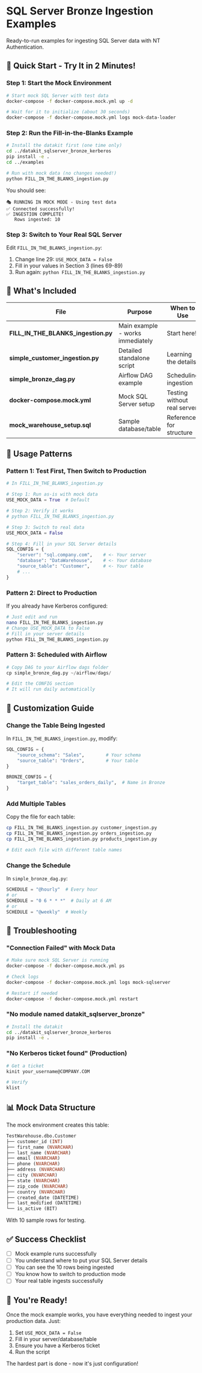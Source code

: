 # SQL Server Bronze Ingestion Examples

Ready-to-run examples for ingesting SQL Server data with NT Authentication.

## 🚀 Quick Start - Try It in 2 Minutes!

### Step 1: Start the Mock Environment

```bash
# Start mock SQL Server with test data
docker-compose -f docker-compose.mock.yml up -d

# Wait for it to initialize (about 30 seconds)
docker-compose -f docker-compose.mock.yml logs mock-data-loader
```

### Step 2: Run the Fill-in-the-Blanks Example

```bash
# Install the datakit first (one time only)
cd ../datakit_sqlserver_bronze_kerberos
pip install -e .
cd ../examples

# Run with mock data (no changes needed!)
python FILL_IN_THE_BLANKS_ingestion.py
```

You should see:
```
🎭 RUNNING IN MOCK MODE - Using test data
✅ Connected successfully!
✅ INGESTION COMPLETE!
   Rows ingested: 10
```

### Step 3: Switch to Your Real SQL Server

Edit `FILL_IN_THE_BLANKS_ingestion.py`:

1. Change line 29: `USE_MOCK_DATA = False`
2. Fill in your values in Section 3 (lines 69-89)
3. Run again: `python FILL_IN_THE_BLANKS_ingestion.py`

## 📁 What's Included

| File | Purpose | When to Use |
|------|---------|-------------|
| **FILL_IN_THE_BLANKS_ingestion.py** | Main example - works immediately | Start here! |
| **simple_customer_ingestion.py** | Detailed standalone script | Learning the details |
| **simple_bronze_dag.py** | Airflow DAG example | Scheduling ingestion |
| **docker-compose.mock.yml** | Mock SQL Server setup | Testing without real server |
| **mock_warehouse_setup.sql** | Sample database/table | Reference for structure |

## 🎯 Usage Patterns

### Pattern 1: Test First, Then Switch to Production

```python
# In FILL_IN_THE_BLANKS_ingestion.py

# Step 1: Run as-is with mock data
USE_MOCK_DATA = True  # Default

# Step 2: Verify it works
# python FILL_IN_THE_BLANKS_ingestion.py

# Step 3: Switch to real data
USE_MOCK_DATA = False

# Step 4: Fill in your SQL Server details
SQL_CONFIG = {
    "server": "sql.company.com",    # <- Your server
    "database": "DataWarehouse",    # <- Your database
    "source_table": "Customer",     # <- Your table
    # ...
}
```

### Pattern 2: Direct to Production

If you already have Kerberos configured:

```bash
# Just edit and run
nano FILL_IN_THE_BLANKS_ingestion.py
# Change USE_MOCK_DATA to False
# Fill in your server details
python FILL_IN_THE_BLANKS_ingestion.py
```

### Pattern 3: Scheduled with Airflow

```python
# Copy DAG to your Airflow dags folder
cp simple_bronze_dag.py ~/airflow/dags/

# Edit the CONFIG section
# It will run daily automatically
```

## 🔧 Customization Guide

### Change the Table Being Ingested

In `FILL_IN_THE_BLANKS_ingestion.py`, modify:

```python
SQL_CONFIG = {
    "source_schema": "Sales",        # Your schema
    "source_table": "Orders",        # Your table
}

BRONZE_CONFIG = {
    "target_table": "sales_orders_daily",  # Name in Bronze
}
```

### Add Multiple Tables

Copy the file for each table:

```bash
cp FILL_IN_THE_BLANKS_ingestion.py customer_ingestion.py
cp FILL_IN_THE_BLANKS_ingestion.py orders_ingestion.py
cp FILL_IN_THE_BLANKS_ingestion.py products_ingestion.py

# Edit each file with different table names
```

### Change the Schedule

In `simple_bronze_dag.py`:

```python
SCHEDULE = "@hourly"  # Every hour
# or
SCHEDULE = "0 6 * * *"  # Daily at 6 AM
# or
SCHEDULE = "@weekly"  # Weekly
```

## 🐛 Troubleshooting

### "Connection Failed" with Mock Data

```bash
# Make sure mock SQL Server is running
docker-compose -f docker-compose.mock.yml ps

# Check logs
docker-compose -f docker-compose.mock.yml logs mock-sqlserver

# Restart if needed
docker-compose -f docker-compose.mock.yml restart
```

### "No module named datakit_sqlserver_bronze"

```bash
# Install the datakit
cd ../datakit_sqlserver_bronze_kerberos
pip install -e .
```

### "No Kerberos ticket found" (Production)

```bash
# Get a ticket
kinit your_username@COMPANY.COM

# Verify
klist
```

## 📊 Mock Data Structure

The mock environment creates this table:

```sql
TestWarehouse.dbo.Customer
├── customer_id (INT)
├── first_name (NVARCHAR)
├── last_name (NVARCHAR)
├── email (NVARCHAR)
├── phone (NVARCHAR)
├── address (NVARCHAR)
├── city (NVARCHAR)
├── state (NVARCHAR)
├── zip_code (NVARCHAR)
├── country (NVARCHAR)
├── created_date (DATETIME)
├── last_modified (DATETIME)
└── is_active (BIT)
```

With 10 sample rows for testing.

## ✅ Success Checklist

- [ ] Mock example runs successfully
- [ ] You understand where to put your SQL Server details
- [ ] You can see the 10 rows being ingested
- [ ] You know how to switch to production mode
- [ ] Your real table ingests successfully

## 🎉 You're Ready!

Once the mock example works, you have everything needed to ingest your production data. Just:

1. Set `USE_MOCK_DATA = False`
2. Fill in your server/database/table
3. Ensure you have a Kerberos ticket
4. Run the script

The hardest part is done - now it's just configuration!